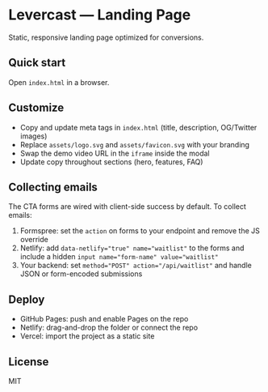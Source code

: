 # Levercast — Landing Page

Static, responsive landing page optimized for conversions.

## Quick start

Open `index.html` in a browser.

## Customize

- Copy and update meta tags in `index.html` (title, description, OG/Twitter images)
- Replace `assets/logo.svg` and `assets/favicon.svg` with your branding
- Swap the demo video URL in the `iframe` inside the modal
- Update copy throughout sections (hero, features, FAQ)

## Collecting emails

The CTA forms are wired with client-side success by default. To collect emails:

1. Formspree: set the `action` on forms to your endpoint and remove the JS override
2. Netlify: add `data-netlify="true" name="waitlist"` to the forms and include a hidden `input name="form-name" value="waitlist"`
3. Your backend: set `method="POST" action="/api/waitlist"` and handle JSON or form-encoded submissions

## Deploy

- GitHub Pages: push and enable Pages on the repo
- Netlify: drag-and-drop the folder or connect the repo
- Vercel: import the project as a static site

## License

MIT


